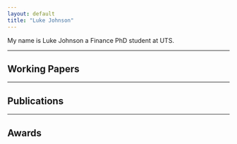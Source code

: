 ```yaml
---
layout: default
title: "Luke Johnson"
---
```


My name is Luke Johnson a Finance PhD student at UTS. 

---

## Working Papers


---

## Publications

---

## Awards

